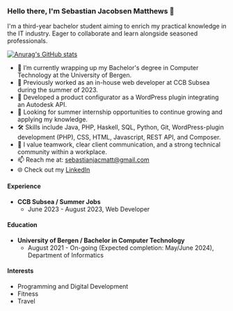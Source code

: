 ### Hello there, I'm Sebastian Jacobsen Matthews 👋

I'm a third-year bachelor student aiming to enrich my practical knowledge in the IT industry. Eager to collaborate and learn alongside seasoned professionals.

[![Anurag's GitHub stats](https://github-readme-stats.vercel.app/api?username=sebastianjacmatt)](https://github.com/anuraghazra/github-readme-stats)


- 🌱 I’m currently wrapping up my Bachelor's degree in Computer Technology at the University of Bergen.
- 💼 Previously worked as an in-house web developer at CCB Subsea during the summer of 2023.
- 🔭 Developed a product configurator as a WordPress plugin integrating an Autodesk API.
- 👯 Looking for summer internship opportunities to continue growing and applying my knowledge.
- 🛠 Skills include Java, PHP, Haskell, SQL, Python, Git, WordPress-plugin development (PHP), CSS, HTML, Javascript, REST API, and Composer.
- 🤝 I value teamwork, clear client communication, and a strong technical community within a workplace.
- 📫 Reach me at: sebastianjacmatt@gmail.com
- 🌐 Check out my [LinkedIn](linkedin.com/in/sebastian-jacobsen-matthews-0781bb197)

#### Experience
- **CCB Subsea / Summer Jobs**
    - June 2023 - August 2023, Web Developer
#### Education
- **University of Bergen / Bachelor in Computer Technology**
    - August 2021 - On-going (Expected completion: May/June 2024), Department of Informatics

#### Interests
- Programming and Digital Development
- Fitness
- Travel
